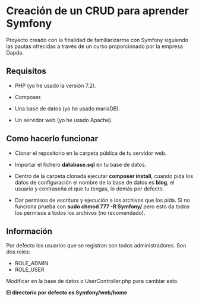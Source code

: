 Creación de un CRUD para aprender Symfony
========================

Proyecto creado con la finalidad de familiarizarme con Symfony siguiendo las pautas 
ofrecidas a través de un curso proporcionado por la empresa Dapda.

Requisitos
--------------

  * PHP (yo he usado la versión 7.2).

  * Composer.
  
  * Una base de datos (yo he usado mariaDB).

  * Un servidor web (yo he usado Apache).

Como hacerlo funcionar
--------------

  * Clonar el repositorio en la carpeta pública de tu servidor web.
  
  * Importar el fichero **database.sql** en tu base de datos.

  * Dentro de la carpeta clonada ejecutar **composer install**, cuando pida los datos de configuración el nombre de la base de datos es **blog**, el usuario y contraseña el que tu tengas, lo demás por defecto.

  * Dar permisos de escritura y ejecución a los archivos que los pida. Si no funciona prueba con **sudo chmod 777 -R Symfony/** pero esto da todos los permisos a todos los archivos (no recomendado).

Información
--------------

Por defecto los usuarios que se registran son todos administradores.
Son dos roles:
* ROLE_ADMIN
* ROLE_USER

Modificar en la base de datos o UserController.php para cambiar esto.

**El directorio por defecto es Symfony/web/home**